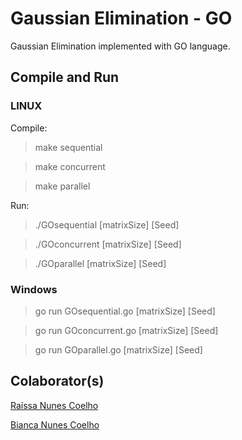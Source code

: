 # Gaussian Elimination - GO

Gaussian Elimination implemented with GO language. 

## Compile and Run

### LINUX
Compile:

>	make sequential

>	make concurrent

>	make parallel
	
Run:

>	./GOsequential [matrixSize] [Seed]

>	./GOconcurrent [matrixSize] [Seed]

>	./GOparallel [matrixSize] [Seed]

### Windows

> go run GOsequential.go [matrixSize] [Seed]

> go run GOconcurrent.go [matrixSize] [Seed]

> go run GOparallel.go [matrixSize] [Seed]

## Colaborator(s)

[Raíssa Nunes Coelho](https://github.com/raissa-coelho)
 
[Bianca Nunes Coelho](https://github.com/BiancaNCoelho)

